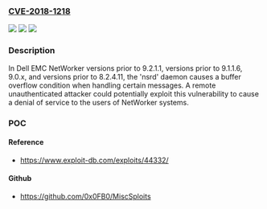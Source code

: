 ### [CVE-2018-1218](https://cve.mitre.org/cgi-bin/cvename.cgi?name=CVE-2018-1218)
![](https://img.shields.io/static/v1?label=Product&message=Dell%20EMC%20NetWorker&color=blue)
![](https://img.shields.io/static/v1?label=Version&message=n%2Fa&color=blue)
![](https://img.shields.io/static/v1?label=Vulnerability&message=Buffer%20Overflow%20Vulnerability&color=brighgreen)

### Description

In Dell EMC NetWorker versions prior to 9.2.1.1, versions prior to 9.1.1.6, 9.0.x, and versions prior to 8.2.4.11, the 'nsrd' daemon causes a buffer overflow condition when handling certain messages. A remote unauthenticated attacker could potentially exploit this vulnerability to cause a denial of service to the users of NetWorker systems.

### POC

#### Reference
- https://www.exploit-db.com/exploits/44332/

#### Github
- https://github.com/0x0FB0/MiscSploits

